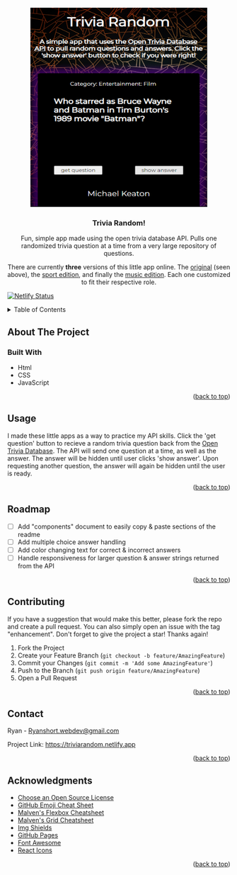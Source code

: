 <div id="top"></div>

<!-- PROJECT LOGO -->
<br />
<div align="center">
  <a href="https://triviarandom.netlify.app">
    <img width="400px" height="450px" src="style/triviaRadnomScrnshot.PNG" alt="Logo" width="80" height="80">
  </a>

  <h3 align="center">Trivia Random!</h3>

  <p align="center">
    Fun, simple app made using the open trivia database API. Pulls one randomized trivia question at a time from a very large repository of questions.
  </p>
  <p>There are currently <strong>three</strong> versions of this little app online. The <a href="https://triviarandom.netlify.app">original</a> (seen above), the 
  <a href="https://triviarandomsports.netlify.app">sport edition</a>, and finally the <a href="https://triviarandommusic.netlify.app">music edition</a>. Each one customized to fit their respective role.
  </p>
</div>

[![Netlify Status](https://api.netlify.com/api/v1/badges/bdcd850f-63f6-404c-828a-c8e370703f60/deploy-status)](https://app.netlify.com/sites/triviarandom/deploys)


<!-- TABLE OF CONTENTS -->
<details>
  <summary>Table of Contents</summary>
  <ol>
    <li>
      <a href="#about-the-project">About The Project</a>
      <ul>
        <li><a href="#built-with">Built With</a></li>
      </ul>
    </li>
    <li>
      <a href="#getting-started">Getting Started</a>
      <ul>
        <li><a href="#prerequisites">Prerequisites</a></li>
        <li><a href="#installation">Installation</a></li>
      </ul>
    </li>
    <li><a href="#usage">Usage</a></li>
    <li><a href="#roadmap">Roadmap</a></li>
    <li><a href="#contributing">Contributing</a></li>
    <li><a href="#license">License</a></li>
    <li><a href="#contact">Contact</a></li>
    <li><a href="#acknowledgments">Acknowledgments</a></li>
  </ol>
</details>



<!-- ABOUT THE PROJECT -->
## About The Project

### Built With
*  Html
*  CSS
*  JavaScript

<p align="right">(<a href="#top">back to top</a>)</p>





<!-- USAGE EXAMPLES -->
## Usage

I made these little apps as a way to practice my API skills. Click the 'get question' button to recieve a random trivia question back from the <a href="https://opentdb.com/api_config.php">Open Trivia Database</a>. The API will send one question at a time, as well as the answer. The answer will be hidden until user clicks 'show answer'. Upon requesting another question, the answer will again be hidden until the user is ready.

<p align="right">(<a href="#top">back to top</a>)</p>



<!-- ROADMAP -->
## Roadmap

- [ ] Add "components" document to easily copy & paste sections of the readme
- [ ] Add multiple choice answer handling
- [ ] Add color changing text for correct & incorrect answers
- [ ] Handle responsiveness for larger question & answer strings returned from the API

<p align="right">(<a href="#top">back to top</a>)</p>



<!-- CONTRIBUTING -->
## Contributing


If you have a suggestion that would make this better, please fork the repo and create a pull request. You can also simply open an issue with the tag "enhancement".
Don't forget to give the project a star! Thanks again!

1. Fork the Project
2. Create your Feature Branch (`git checkout -b feature/AmazingFeature`)
3. Commit your Changes (`git commit -m 'Add some AmazingFeature'`)
4. Push to the Branch (`git push origin feature/AmazingFeature`)
5. Open a Pull Request

<p align="right">(<a href="#top">back to top</a>)</p>



<!-- CONTACT -->
## Contact

Ryan - Ryanshort.webdev@gmail.com

Project Link: https://triviarandom.netlify.app

<p align="right">(<a href="#top">back to top</a>)</p>



<!-- ACKNOWLEDGMENTS -->
## Acknowledgments


* [Choose an Open Source License](https://choosealicense.com)
* [GitHub Emoji Cheat Sheet](https://www.webpagefx.com/tools/emoji-cheat-sheet)
* [Malven's Flexbox Cheatsheet](https://flexbox.malven.co/)
* [Malven's Grid Cheatsheet](https://grid.malven.co/)
* [Img Shields](https://shields.io)
* [GitHub Pages](https://pages.github.com)
* [Font Awesome](https://fontawesome.com)
* [React Icons](https://react-icons.github.io/react-icons/search)

<p align="right">(<a href="#top">back to top</a>)</p>



<!-- MARKDOWN LINKS & IMAGES -->
<!-- https://www.markdownguide.org/basic-syntax/#reference-style-links -->
[contributors-shield]: https://img.shields.io/github/contributors/othneildrew/Best-README-Template.svg?style=for-the-badge
[contributors-url]: https://github.com/othneildrew/Best-README-Template/graphs/contributors
[forks-shield]: https://img.shields.io/github/forks/othneildrew/Best-README-Template.svg?style=for-the-badge
[forks-url]: https://github.com/othneildrew/Best-README-Template/network/members
[stars-shield]: https://img.shields.io/github/stars/othneildrew/Best-README-Template.svg?style=for-the-badge
[stars-url]: https://github.com/othneildrew/Best-README-Template/stargazers
[issues-shield]: https://img.shields.io/github/issues/othneildrew/Best-README-Template.svg?style=for-the-badge
[issues-url]: https://github.com/othneildrew/Best-README-Template/issues
[license-shield]: https://img.shields.io/github/license/othneildrew/Best-README-Template.svg?style=for-the-badge
[license-url]: https://github.com/othneildrew/Best-README-Template/blob/master/LICENSE.txt
[linkedin-shield]: https://img.shields.io/badge/-LinkedIn-black.svg?style=for-the-badge&logo=linkedin&colorB=555
[linkedin-url]: https://linkedin.com/in/othneildrew
[product-screenshot]: images/screenshot.png
